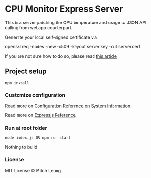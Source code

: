 # CPU Monitor Express Server

This is a server patching the CPU temperature and usage to JSON API calling from webapp counterpart.

Generate your local self-signed certificate via

openssl req -nodes -new -x509 -keyout server.key -out server.cert

If you are not sure how to do so, please read [this article](https://timonweb.com/javascript/running-expressjs-server-over-https/)
## Project setup
```
npm install
```

### Customize configuration
Read more on [Configuration Reference on System Information](https://systeminformation.io).

Read more on [Expressjs Reference](http://expressjs.com).


### Run at root folder
```
node index.js OR npm run start
```
Nothing to build


### License
MIT License &copy; Mitch Leung
